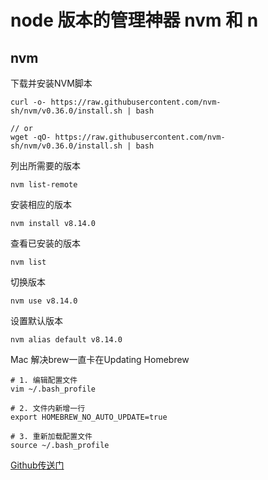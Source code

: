 
# node 版本的管理神器 nvm 和 n


## nvm

下载并安装NVM脚本

```
curl -o- https://raw.githubusercontent.com/nvm-sh/nvm/v0.36.0/install.sh | bash

// or
wget -qO- https://raw.githubusercontent.com/nvm-sh/nvm/v0.36.0/install.sh | bash
```

列出所需要的版本

```
nvm list-remote
```

安装相应的版本

```
nvm install v8.14.0
```

查看已安装的版本

```
nvm list
```

切换版本

```
nvm use v8.14.0
```

设置默认版本

```
nvm alias default v8.14.0
```

Mac 解决brew一直卡在Updating Homebrew
```
# 1. 编辑配置文件
vim ~/.bash_profile
 
# 2. 文件内新增一行
export HOMEBREW_NO_AUTO_UPDATE=true
 
# 3. 重新加载配置文件
source ~/.bash_profile
```


[Github传送门](https://github.com/nvm-sh/nvm)
